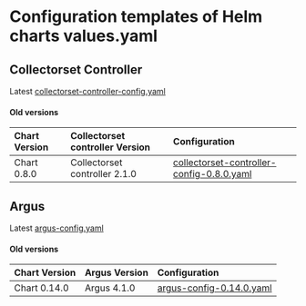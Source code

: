 
# Configuration templates of Helm charts values.yaml  
  
## Collectorset Controller  
Latest [collectorset-controller-config.yaml](https://raw.githubusercontent.com/logicmonitor/k8s-helm-charts/dev-ui/config-templates/collectorset-controller/collectorset-controller-config.yaml)  
  
#### Old versions  
  
| Chart Version | Collectorset controller Version |  Configuration | 
| :---- | :---- | :---- |
| Chart 0.8.0 | Collectorset controller 2.1.0  | [collectorset-controller-config-0.8.0.yaml](https://raw.githubusercontent.com/logicmonitor/k8s-helm-charts/dev-ui/config-templates/collectorset-controller/old/collectorset-controller-config-0.8.0.yaml) |

## Argus  
Latest [argus-config.yaml](https://raw.githubusercontent.com/logicmonitor/k8s-helm-charts/dev-ui/config-templates/argus/argus-config.yaml)

#### Old versions  
  
| Chart Version | Argus Version |  Configuration | 
| :---- | :---- | :---- |
| Chart 0.14.0 | Argus 4.1.0 | [argus-config-0.14.0.yaml](https://raw.githubusercontent.com/logicmonitor/k8s-helm-charts/dev-ui/config-templates/argus/old.argus-config-0.14.0.yaml) |
